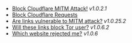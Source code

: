 - [Block Cloudflare MITM Attack!](../subfiles/about.bcma.md) _v1.0.2.1_
- [Block Cloudflare Requests](../tool/block_cloudflare_requests_pm)
- [Are links vulnerable to MITM attack?](../subfiles/about.ismm.md) _v1.0.25.2_
- [Will these links block Tor user?](../subfiles/about.isat.md) _v1.0.6.2_
- [Which website rejected me?](../subfiles/about.urjm.md) _v1.0.6_
